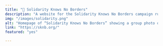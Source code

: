 ```yaml
---
title: "📌 Solidarity Knows No Borders"
description: "A website for the Solidarity Knows No Borders campaign run by Migrants Oragnise. Built with WordPress Full Site Editor"
img: "/images/solidarity.png"
alt: "Homepage of “Solidarity Knows No Borders” showing a group photo of activists holding banners in front of a building. Large text at the top reads, “We are a community of migrant organisations, groups and individuals, organising in solidarity to end hostility and racism against migrants and refugees.” Colorful flying bird graphics appear around the page."
link: "https://sknb.org/"
featured: "yes"

---
```

